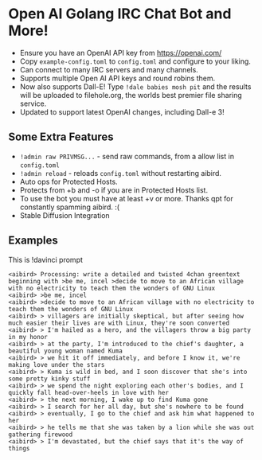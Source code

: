 # Open AI Golang IRC Chat Bot and More!

* Ensure you have an OpenAI API key from https://openai.com/
* Copy `example-config.toml` to `config.toml` and configure to your liking.
* Can connect to many IRC servers and many channels.
* Supports multiple Open AI API keys and round robins them.
* Now also supports Dall-E! Type `!dale babies mosh pit` and the results will be uploaded to filehole.org, the worlds best premier file sharing service.
* Updated to support latest OpenAI changes, including Dall-e 3!

## Some Extra Features

* `!admin raw PRIVMSG...` - send raw commands, from a allow list in `config.toml`
* `!admin reload` - reloads `config.toml` without restarting aibird.
* Auto ops for Protected Hosts.
* Protects from +b and -o if you are in Protected Hosts list.
* To use the bot you must have at least +v or more. Thanks qpt for constantly spamming aibird. :(
* Stable Diffusion Integration

## Examples

This is !davinci prompt

```
<aibird> Processing: write a detailed and twisted 4chan greentext beginning with >be me, incel >decide to move to an African village with no electricity to teach them the wonders of GNU Linux
<aibird> >be me, incel 
<aibird> >decide to move to an African village with no electricity to teach them the wonders of GNU Linux 
<aibird> > villagers are initially skeptical, but after seeing how much easier their lives are with Linux, they're soon converted 
<aibird> > I'm hailed as a hero, and the villagers throw a big party in my honor 
<aibird> > at the party, I'm introduced to the chief's daughter, a beautiful young woman named Kuma 
<aibird> > we hit it off immediately, and before I know it, we're making love under the stars 
<aibird> > Kuma is wild in bed, and I soon discover that she's into some pretty kinky stuff 
<aibird> > we spend the night exploring each other's bodies, and I quickly fall head-over-heels in love with her 
<aibird> > the next morning, I wake up to find Kuma gone 
<aibird> > I search for her all day, but she's nowhere to be found 
<aibird> > eventually, I go to the chief and ask him what happened to her 
<aibird> > he tells me that she was taken by a lion while she was out gathering firewood 
<aibird> > I'm devastated, but the chief says that it's the way of things 
```

